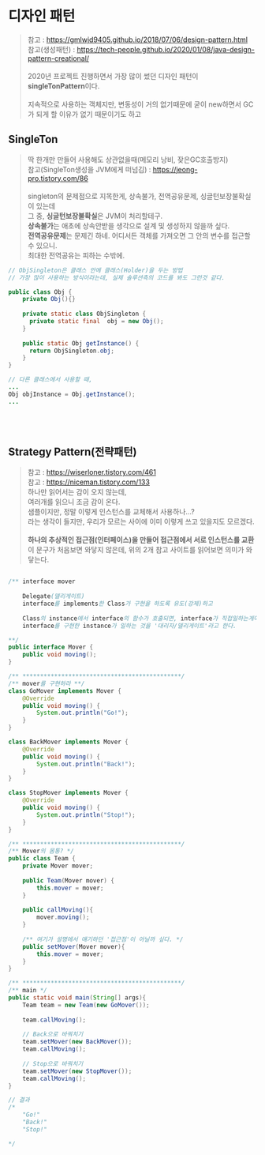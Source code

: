 # 디자인 패턴
> 참고 : https://gmlwjd9405.github.io/2018/07/06/design-pattern.html <br>
> 참고(생성패턴) : https://tech-people.github.io/2020/01/08/java-design-pattern-creational/ <br>
> <br>
> 2020년 프로젝트 진행하면서 가장 많이 썼던 디자인 패턴이 **singleTonPattern**이다.   
> <br>
> 지속적으로 사용하는 객체지만, 변동성이 거의 없기때문에 굳이 new하면서 GC가 되게 할 이유가 없기 때문이기도 하고   
>
## SingleTon
> 딱 한개만 만들어 사용해도 상관없을때(메모리 낭비, 잦은GC호출방지)   
> 참고(SingleTon생성을 JVM에게 떠넘김) : https://jeong-pro.tistory.com/86 <br>
> <br>
> singleton의 문제점으로 지목한게, 상속불가, 전역공유문제, 싱글턴보장불확실이 있는데   
> 그 중, **싱글턴보장불확실**은 JVM이 처리할테구.   
> **상속불가**는 애초에 상속안받을 생각으로 설계 및 생성하지 않을까 싶다.   
> **전역공유문제**는 문제긴 하네. 어디서든 객체를 가져오면 그 안의 변수를 접근할 수 있으니.   
> 최대한 전역공유는 피하는 수밖에.   


```java
// ObjSingleton은 클래스 안에 클래스(Holder)을 두는 방법
// 가장 많이 사용하는 방식이라는데, 실제 솔루션측의 코드를 봐도 그런것 같다.

public class Obj { 
    private Obj(){}
    
    private static class ObjSingleton {
      private static final  obj = new Obj();
    }
    
    public static Obj getInstance() {
      return ObjSingleton.obj;
    }
}

// 다른 클래스에서 사용할 때,
...
Obj objInstance = Obj.getInstance();
...

```

<br><br>

## Strategy Pattern(전략패턴)
> 참고 : https://wiserloner.tistory.com/461 <br>
> 참고 : https://niceman.tistory.com/133 <br>
> 하나만 읽어서는 감이 오지 않는데,   
> 여러개를 읽으니 조금 감이 온다.   
> 샘플이지만, 정말 이렇게 인스턴스를 교체해서 사용하나...?   
> 라는 생각이 들지만, 우리가 모르는 사이에 이미 이렇게 쓰고 있을지도 모르겠다.   
> <br>
> **하나의 추상적인 접근점(인터페이스)을 만들어 접근점에서 서로 인스턴스를 교환**   
> 이 문구가 처음보면 와닿지 않은데, 위의 2개 참고 사이트를 읽어보면 의미가 와닿는다.   

```java

/** interface mover
    
    Delegate(델리게이트)
    interface를 implements한 Class가 구현을 하도록 유도(강제)하고
    
    Class의 instance에서 interface의 함수가 호출되면, interface가 직접일하는게아니라.
    interface를 구현한 instance가 일하는 것을 '대리자/델리게이트'라고 한다.

**/
public interface Mover {
    public void moving();
}

/** *********************************************/
/** mover를 구현하라 **/
class GoMover implements Mover {
    @Override
    public void moving() {
        System.out.println("Go!");
    }
}

class BackMover implements Mover {
    @Override
    public void moving() {
        System.out.println("Back!");
    }
}

class StopMover implements Mover {
    @Override
    public void moving() {
        System.out.println("Stop!");
    }
}

/** *********************************************/
/** Mover의 몸통? */
public class Team {
    private Mover mover;
    
    public Team(Mover mover) {
        this.mover = mover;
    }
    
    public callMoving(){
        mover.moving();
    }
    
    /** 여기가 설명에서 얘기하던 '접근점'이 아닐까 싶다. */
    public setMover(Mover mover){
        this.mover = mover;
    }
}

/** *********************************************/
/** main */
public static void main(String[] args){
    Team team = new Team(new GoMover());
    
    team.callMoving();
    
    // Back으로 바꿔치기
    team.setMover(new BackMover());
    team.callMoving();
    
    // Stop으로 바꿔치기
    team.setMover(new StopMover());
    team.callMoving();
}

// 결과
/*
    "Go!"
    "Back!"
    "Stop!"

*/
```

